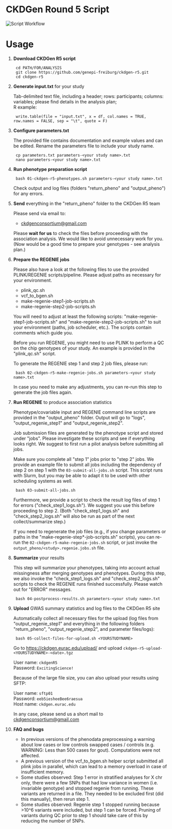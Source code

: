 # CKDGen Round 5 Script

![Script Workflow](docs/workflow_v2.drawio.png)

# Usage

1. **Download CKDGen R5 script**

        cd PATH/FOR/ANALYSIS
        git clone https://github.com/genepi-freiburg/ckdgen-r5.git
        cd ckdgen-r5
 
2. **Generate input.txt** for your study

    Tab-delimited text file, including a header; rows: participants; columns: variables;
    please find details in the analysis plan;  
    R example:
    
        write.table(file = "input.txt", x = df, col.names = TRUE, row.names = FALSE, sep = "\t", quote = F)

3. **Configure parameters.txt**

    The provided file contains documentation and example values and can be edited. Rename the parameters file to include your study name.
    
        cp parameters.txt parameters-<your study name>.txt
        nano parameters-<your study name>.txt  

4. **Run phenotype preparation script**

        bash 01-ckdgen-r5-phenotypes.sh parameters-<your study name>.txt

    Check output and log files (folders "return_pheno" and "output_pheno") for any errors.

5. **Send** everything in the "return_pheno" folder to the CKDGen R5 team

    Please send via email to:
    
    * <ckdgenconsortium@gmail.com>

    Please **wait for us** to check the files before proceeding with the association analysis.
    We would like to avoid unnecessary work for you.  
    (Now would be a good time to prepare your genotypes - see analysis plan.)

6. **Prepare the REGENIE jobs**

    Please also have a look at the following files to use the provided
    PLINK/REGENIE scripts/pipeline. Please adjust paths as necessary for your environment.

    * plink_qc.sh
    * vcf_to_bgen.sh
    * make-regenie-step1-job-scripts.sh
    * make-regenie-step2-job-scripts.sh

    You will need to adjust at least the following scripts: 
    "make-regenie-step1-job-scripts.sh" and "make-regenie-step2-job-scripts.sh"
    to suit your environment (paths, job scheduler, etc.).
    The scripts contain comments which guide you.

    Before you run REGENIE, you might need to use PLINK to perform a QC on the chip genotypes of your study.
    An example is provided in the "plink_qc.sh" script.

    To generate the REGENIE step 1 and step 2 job files, please run:

        bash 02-ckdgen-r5-make-regenie-jobs.sh parameters-<your study name>.txt

    In case you need to make any adjustments, you can re-run this step to generate the job files again.

7. **Run REGENIE** to produce association statistics

    Phenotype/covariable input and REGENIE command line scripts are provided in the "output_pheno" folder.
    Output will go to "logs", "output_regenie_step1" and "output_regenie_step2".

    Job submission files are generated by the phenotype script and stored under "jobs".
    Please investigate these scripts and see if everything looks right.
    We suggest to first run a pilot analysis before submitting all jobs.
    
    Make sure you complete all "step 1" jobs prior to "step 2" jobs.
    We provide an example file to submit all jobs including the dependency of step 2 on step 1
    with the ``03-submit-all-jobs.sh`` script. This script runs with Slurm, but you may be able to 
    adapt it to be used with other scheduling systems as well.
    
        bash 03-submit-all-jobs.sh    
    
    Furthermore, we provide a script to check the result log files of step 1 for errors ("check_step1_logs.sh").
    We suggest you use this before proceeding to step 2. (Both "check_step1_logs.sh" and "check_step2_logs.sh" will
    also be run as part of the next collect/summarize step.)
    
    If you need to regenerate the job files (e.g., if you change parameters or paths in the "make-regenie-step*-job-scripts.sh" scripts),
    you can re-run the ``02-ckdgen-r5-make-regenie-jobs.sh`` script, or just invoke the ``output_pheno/<study>.regenie.jobs.sh`` file.

8. **Summarize** your results

    This step will summarize your phenotypes, taking into account actual missingness after merging genotypes and phenotypes.
    During this step, we also invoke the "check_step1_logs.sh" and "check_step2_logs.sh" scripts to check the REGENIE runs
    finished successfully. Please watch out for "ERROR" messages.
    
        bash 04-postprocess-results.sh parameters-<your study name>.txt
    
9. **Upload** GWAS summary statistics and log files to the CKDGen R5 site
        
    Automatically collect all necessary files for the upload (log files from "output_regenie_step1" and everything in the following folders
    "return_pheno", "output_regenie_step2", and parameter files/logs):

        bash 05-collect-files-for-upload.sh <YOURSTUDYNAME>
    
    Go to https://ckdgen.eurac.edu/upload/ and upload ``ckdgen-r5-upload-<YOURSTUDYNAME>-<date>.tgz``

    User name: ``ckdgenR5``    
    Password: ``ExcitingScience!``
    
    Because of the large file size, you can also upload your results using SFTP:
      
    User name: ``sftp01``     
    Password: ``eeb5iesheeBee6raesua``    
    Host name: ``ckdgen.eurac.edu``

    In any case, please send us a short mail to <ckdgenconsortium@gmail.com>

10. **FAQ and bugs**
        
    * In previous versions of the phenodata preprocessing a warning about low cases or low controls swapped cases / controls (e.g. WARNING: Less than 500 cases for gout). Computations were not affected.
    * A previous version of the vcf_to_bgen.sh helper script submitted all plink jobs in parallel, which can lead to a memory overload in case of insufficient memory.
    * Some studies observed: Step 1 error in stratified analyses for X chr only, there were a few SNPs that had low variance in women (i.e. invariable genotype) and stopped regenie from running. These variants are returned in a file. They needed to be excluded first (did this manually), then rerun step 1. 
    * Some studies observed: Regenie step 1 stopped running because >10^6 variants were included, but step 1 can be forced. Pruning of variants during QC prior to step 1 should take care of this by reducing the number of SNPs. 


